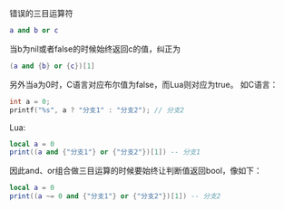 错误的三目运算符

```lua
a and b or c 
```
当b为nil或者false的时候始终返回c的值，纠正为

```lua
(a and {b} or {c})[1]
```
另外当a为0时，C语言对应布尔值为false，而Lua则对应为true。
如C语言：

```c
int a = 0;
printf("%s", a ? "分支1" : "分支2"); // 分支2
```
Lua:
```lua
local a = 0
print((a and {"分支1"} or {"分支2"})[1]) -- 分支1
```
因此and、or组合做三目运算的时候要始终让判断值返回bool，像如下：

```lua
local a = 0
print((a ~= 0 and {"分支1"} or {"分支2"})[1]) -- 分支2
```



